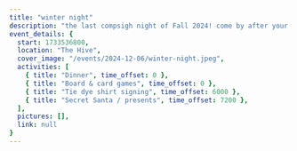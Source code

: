 ```yaml
---
title: "winter night"
description: "the last compsigh night of Fall 2024! come by after your finals to send off our grads, get & give some gifts, and reign in the Winter vibes :)"
event_details: {
  start: 1733536800,
  location: "The Hive",
  cover_image: "/events/2024-12-06/winter-night.jpeg",
  activities: [
    { title: "Dinner", time_offset: 0 },
    { title: "Board & card games", time_offset: 0 },
    { title: "Tie dye shirt signing", time_offset: 6000 },
    { title: "Secret Santa / presents", time_offset: 7200 },
  ],
  pictures: [],
  link: null
}
---
```

